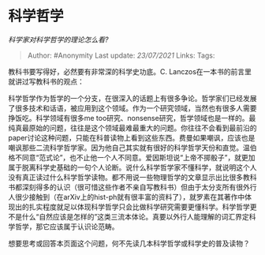 # 科学哲学
*科学家对科学哲学的理论怎么看?*

> Author: #Anonymity
Last update: *23/07/2021* 
Links:
Tags:   

 
教科书要写得好，必然要有非常深的科学史功底。C. Lanczos在一本书的前言里就讲过写教科书的观点：


 
科学哲学作为哲学的一个分支，在很深入的话题上有很多争论。哲学家们已经发展了很多技术和话语，被应用到这个领域。作为一个研究领域，当然也有很多人需要挣饭吃。科学领域有很多me too研究、nonsense研究，哲学领域也是一样的。最纯真最原始的问题，往往是这个领域最难最重大的问题。你往往不会看到最前沿的paper讨论这种问题，只能在科普读物上看到这些东西。费曼如果嘲讽，应该也是嘲讽那些二流科学哲学家。因为他自己其实就有很好的科学哲学天份和直觉。温伯格不同意“范式论”，也不止他一个人不同意。爱因斯坦说“上帝不掷骰子”，就更加属于脱离科学史基础的一句个人论断。说什么科学哲学家不懂科学，就说明这个人没有真正读过什么科学哲学读物。都不用说一些物理哲学的文章显示出比很多教科书都深刻得多的认识（很可惜这些作者不亲自写教科书）但由于太分支所有很外行人很少接触到（在arXiv上的hist-ph就有很丰富的资料了），就罗素在其著作中体现出的扎实程度就足以体现科学哲学只会比做科学研究需要更懂科学。科学哲学更不是什么“自然应该是怎样的”这类三流本体论。真要以外行人能理解的词汇界定科学哲学，那它应该属于认识论范畴。

想要思考或回答本页面这个问题，何不先读几本科学哲学或科学史的普及读物？



